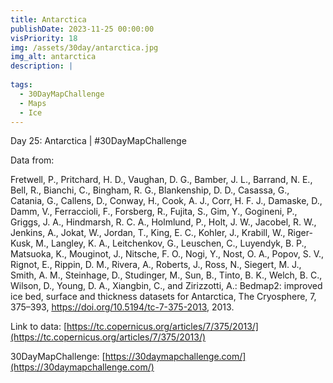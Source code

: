 ```yaml
---
title: Antarctica
publishDate: 2023-11-25 00:00:00
visPriority: 18
img: /assets/30day/antarctica.jpg
img_alt: antarctica
description: |
  
tags:
  - 30DayMapChallenge
  - Maps
  - Ice
---
```


Day 25: Antarctica | #30DayMapChallenge

Data from:

Fretwell, P., Pritchard, H. D., Vaughan, D. G., Bamber, J. L., Barrand, N. E., Bell, R., Bianchi, C., Bingham, R. G., Blankenship, D. D., Casassa, G., Catania, G., Callens, D., Conway, H., Cook, A. J., Corr, H. F. J., Damaske, D., Damm, V., Ferraccioli, F., Forsberg, R., Fujita, S., Gim, Y., Gogineni, P., Griggs, J. A., Hindmarsh, R. C. A., Holmlund, P., Holt, J. W., Jacobel, R. W., Jenkins, A., Jokat, W., Jordan, T., King, E. C., Kohler, J., Krabill, W., Riger-Kusk, M., Langley, K. A., Leitchenkov, G., Leuschen, C., Luyendyk, B. P., Matsuoka, K., Mouginot, J., Nitsche, F. O., Nogi, Y., Nost, O. A., Popov, S. V., Rignot, E., Rippin, D. M., Rivera, A., Roberts, J., Ross, N., Siegert, M. J., Smith, A. M., Steinhage, D., Studinger, M., Sun, B., Tinto, B. K., Welch, B. C., Wilson, D., Young, D. A., Xiangbin, C., and Zirizzotti, A.: Bedmap2: improved ice bed, surface and thickness datasets for Antarctica, The Cryosphere, 7, 375–393, https://doi.org/10.5194/tc-7-375-2013, 2013.

Link to data:  [https://tc.copernicus.org/articles/7/375/2013/](https://tc.copernicus.org/articles/7/375/2013/)

30DayMapChallenge:  [https://30daymapchallenge.com/](https://30daymapchallenge.com/)
